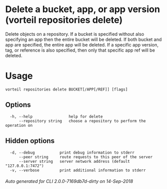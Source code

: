 # Delete a bucket, app, or app version (vorteil repositories delete)

Delete objects on a repository. If a bucket is specified without also specifying
an app then the entire bucket will be deleted. If both bucket and app are
specified, the entire app will be deleted. If a specific app version, tag, or
reference is also specified, then only that specific app ref will be deleted.

# Usage

```
vorteil repositories delete BUCKET[/APP[/REF]] [flags]
```

## Options

```
  -h, --help                help for delete
      --repository string   choose a repository to perform the operation on
```

## Hidden options

```
  -d, --debug           print debug information to stderr
      --peer string     route requests to this peer of the server
      --server string   server network address (default "127.0.0.1:7472")
  -v, --verbose         print additional information to stderr
```


###### Auto generated for CLI 2.0.0-7169db7d-dirty on 14-Sep-2018
